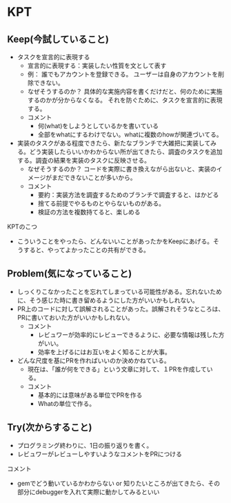 # KPT

## Keep(今試していること)

- タスクを宣言的に表現する
  - 宣言的に表現する：実装したい性質を文として表す
  - 例：
    誰でもアカウントを登録できる。
    ユーザーは自身のアカウントを削除できない。
  - なぜそうするのか？
    具体的な実施内容を書くだけだと、何のために実施するのかが分からなくなる。
    それを防ぐために、タスクを宣言的に表現する。
  - コメント
    - 何(what)をしようとしているかを書いている
    - 全部をwhatにするわけでない。whatに複数のhowが関連づいてる。
- 実装のタスクがある程度できたら、新たなブランチで大雑把に実装してみる。どう実装したらいいかわからない所が出てきたら、調査のタスクを追加する。調査の結果を実装のタスクに反映させる。
  - なぜそうするのか？
    コードを実際に書き換えながら出ないと、実装のイメージがまだできないことが多いから。
  - コメント
    - 要約：実装方法を調査するためのブランチで調査すると、はかどる
    - 捨てる前提でやるものとやらないものがある。
    - 検証の方法を複数持てると、楽しめる

KPTのこつ
- こういうことをやったら、どんないいことがあったかをKeepにあげる。そうすると、やってよかったことの共有ができる。

## Problem(気になっていること)

- しっくりこなかったことを忘れてしまっている可能性がある。忘れないために、そう感じた時に書き留めるようにした方がいいかもしれない。
- PR上のコードに対して誤解されることがあった。誤解されそうなところは、PRに書いておいた方がいいかもしれない。
  - コメント
    - レビュワーが効率的にレビューできるように、必要な情報は残した方がいい。
    - 効率を上げるにはお互いをよく知ることが大事。
- どんな尺度を基にPRを作ればいいのか決めかねている。
  - 現在は、「誰が何をできる」という文章に対して、１PRを作成している。
  - コメント
    - 基本的には意味がある単位でPRを作る
    - Whatの単位で作る。


## Try(次からすること)

- プログラミング終わりに、1日の振り返りを書く。
- レビュワーがレビューしやすいようなコメントをPRにつける


コメント
- gemでどう動いているかわからない or 知りたいところが出てきたら、その部分にdebuggerを入れて実際に動かしてみるといい